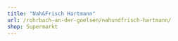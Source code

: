 ```yaml
---
title: "Nah&Frisch Hartmann"
url: /rohrbach-an-der-goelsen/nahundfrisch-hartmann/
shop: Supermarkt
---
```


